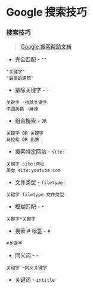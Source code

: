 # Google 搜索技巧
### 搜索技巧
> [Google 搜索帮助文档](https://support.google.com/websearch/answer/2466433)
- 完全匹配 - `""`
```text
"关键字"
"最高的建筑"
```
- 排除关键字 - `-`
```text
关键字 -排除关键字
中国美食 -麻辣
```
- 组合搜索 - `OR`
```text
关键字 OR 关键字
马拉松 OR 比赛
```
- 搜索特定网站 - `site:`
```text
关键字 site:网址
美女 site:youtube.com
```
- 文件类型 - `filetype:`
```text
关键字 filetype:文件类型
```
- 模糊匹配 - `*`
```text
关键字*关键字
```
- 搜索 # 标签 - `#`
```text
#关键字
```
- 同义词 - `~`
```text
关键字 ~同义关键字
```
- 关键词 - `intitle`